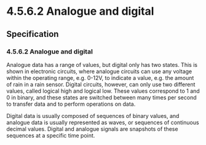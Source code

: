# 4.5.6.2 Analogue and digital

## Specification

### 4.5.6.2 Analogue and digital
Analogue data has a range of values, but digital only has two states. This is shown in electronic circuits, where analogue circuits can use any voltage within the operating range, e.g. 0-12V, to indicate a value, e.g. the amount of rain in a rain sensor. Digital circuits, however, can only use two different values, called logical high and logical low. These values correspond to 1 and 0 in binary, and these states are switched between many times per second to transfer data and to perform operations on data.

Digital data is usually composed of sequences of binary values, and analogue data is usually represented as waves, or sequences of continuous decimal values. Digital and analogue signals are snapshots of these sequences at a specific time point.